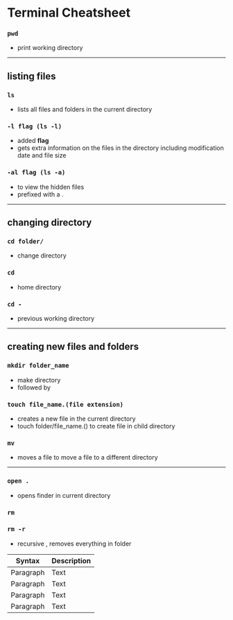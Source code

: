 # Terminal Cheatsheet



### `pwd`
- print working directory

---
## listing files

### `ls`
- lists all files and folders in the current directory

### `-l flag (ls -l)`
- added **flag**
- gets extra information on the files in the directory including modification date and file size

### `-al flag (ls -a)`
- to view the hidden files 
- prefixed with a .

---
## changing directory 

### `cd folder/`
- change directory

### `cd`
- home directory

### `cd - `
- previous working directory

---
## creating new files and folders

### `mkdir folder_name`
- make directory
- followed by 

### `touch file_name.(file extension)`
- creates a new file in the current directory 
- touch folder/file_name.() to create file in child directory

### `mv` 
- moves a file to move a file to a different directory
---

### `open .` 
- opens finder in current directory

### `rm`

### `rm -r`
- recursive , removes everything in folder



| Syntax | Description |
| ----------- | ----------- |
| Paragraph | Text |
| Paragraph | Text |
| Paragraph | Text |
| Paragraph | Text |